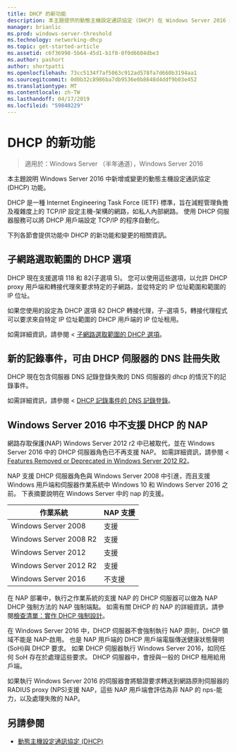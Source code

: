 ```yaml
---
title: DHCP 的新功能
description: 本主題提供的動態主機設定通訊協定 (DHCP) 在 Windows Server 2016 的新功能的概觀。
manager: brianlic
ms.prod: windows-server-threshold
ms.technology: networking-dhcp
ms.topic: get-started-article
ms.assetid: c6f36998-5b64-45d1-b1f0-0f0d6604dbe3
ms.author: pashort
author: shortpatti
ms.openlocfilehash: 73cc5134f7af5063c912ad578fa7d660b3194aa1
ms.sourcegitcommit: 0d0b32c8986ba7db9536e0b8648d4ddf9b03e452
ms.translationtype: MT
ms.contentlocale: zh-TW
ms.lasthandoff: 04/17/2019
ms.locfileid: "59840229"
---
```

# <a name="whats-new-in-dhcp"></a>DHCP 的新功能

>適用於：Windows Server （半年通道），Windows Server 2016

本主題說明 Windows Server 2016 中新增或變更的動態主機設定通訊協定 (DHCP) 功能。
  
DHCP 是一種 Internet Engineering Task Force (IETF) 標準，旨在減輕管理負擔及複雜度上的 TCP/IP 設定主機\-架構的網路，如私人內部網路。 使用 DHCP 伺服器服務可以將 DHCP 用戶端設定 TCP/IP 的程序自動化。

下列各節會提供功能中 DHCP 的新功能和變更的相關資訊。

## <a name="dhcp-subnet-selection-options"></a>子網路選取範圍的 DHCP 選項

DHCP 現在支援選項 118 和 82\(子選項 5\)。 您可以使用這些選項，以允許 DHCP proxy 用戶端和轉接代理來要求特定的子網路，並從特定的 IP 位址範圍和範圍的 IP 位址。


如果您使用的設定為 DHCP 選項 82 DHCP 轉接代理，子\-選項 5，轉接代理程式可以要求來自特定 IP 位址範圍的 DHCP 用戶端的 IP 位址租用。

如需詳細資訊，請參閱 <<c0> [ 子網路選取範圍的 DHCP 選項](dhcp-subnet-options.md)。

## <a name="new-logging-events-for-dns-registration-failures-by-the-dhcp-server"></a>新的記錄事件，可由 DHCP 伺服器的 DNS 註冊失敗

DHCP 現在包含伺服器 DNS 記錄登錄失敗的 DNS 伺服器的 dhcp 的情況下的記錄事件。

如需詳細資訊，請參閱 < [DHCP 記錄事件的 DNS 記錄登錄](dhcp-dns-events.md)。

## <a name="dhcp-nap-is-not-supported-in-windows-server-2016"></a>Windows Server 2016 中不支援 DHCP 的 NAP

網路存取保護\(NAP\) Windows Server 2012 r2 中已被取代，並在 Windows Server 2016 中的 DHCP 伺服器角色已不再支援 NAP。 如需詳細資訊，請參閱 < [Features Removed or Deprecated in Windows Server 2012 R2](https://technet.microsoft.com/library/dn303411.aspx)。  
  
NAP 支援 DHCP 伺服器角色與 Windows Server 2008 中引進，而且支援 Windows 用戶端和伺服器作業系統中 Windows 10 和 Windows Server 2016 之前。 下表摘要說明在 Windows Server 中的 nap 的支援。  
  
|作業系統|NAP 支援|  
|--------------------|---------------|  
| Windows Server 2008 |支援|  
| Windows Server 2008 R2 |支援|  
| Windows Server 2012 |支援|  
| Windows Server 2012 R2 |支援|  
| Windows Server 2016|不支援|  
  
在 NAP 部署中，執行之作業系統的支援 NAP 的 DHCP 伺服器可以做為 NAP DHCP 強制方法的 NAP 強制端點。 如需有關 DHCP 的 NAP 的詳細資訊，請參閱[檢查清單：實作 DHCP 強制設計](https://technet.microsoft.com/library/dd314186.aspx)。  
  
在 Windows Server 2016 中，DHCP 伺服器不會強制執行 NAP 原則，DHCP 領域不能是 NAP\-啟用。 也是 NAP 用戶端的 DHCP 用戶端電腦傳送健康狀態聲明\(SoH\)與 DHCP 要求。 如果 DHCP 伺服器執行 Windows Server 2016，如同任何 SoH 存在於處理這些要求。 DHCP 伺服器中，會授與一般的 DHCP 租用給用戶端。 

如果執行 Windows Server 2016 的伺服器會將驗證要求轉送到網路原則伺服器的 RADIUS proxy \(NPS\)支援 NAP，這些 NAP 用戶端會評估為非 NAP 的 nps\-能力，以及處理失敗的 NAP。
  
## <a name="see-also"></a>另請參閱  
  
-   [動態主機設定通訊協定 (DHCP)](Dynamic-Host-Configuration-Protocol--DHCP-.md)  
  

